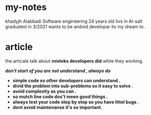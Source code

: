 # my-notes


khadyjh Alabbadi Software engineering 24 years old livs in Al-salt 
graduated in 3/2021 wants to be andoid developar its my dream to .  

# article  



the articale talk about  **misteks developers did**  while they working.  


***don't start of you are not understand ,
always do*** 
- **simple code so other developers can understand .**
- **divid the problem into sub-problems so it easy to solve .**
- **avoid complexity as you can .**
- **so mutch line code dos't meen good things .**
- **always test your code step by step so you have littel bugs .**
- **dont avoid maintenanse it's so important.**
